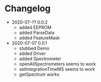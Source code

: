 # Changelog

- 2020-07-?? 0.0.2
    - added EEPROM
    - added ParseData
    - added FeatureMask
- 2020-07-07 0.0.1
    - stubbed Demo
    - added Driver 
    - added Spectrometer
    - openAllSpectrometers seems to work
    - setIntegrationTimeMS seems to work
    - getSpectrum works
